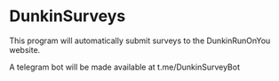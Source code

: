 # DunkinSurveys

This program will automatically submit surveys to the DunkinRunOnYou website. 

A telegram bot will be made available at t.me/DunkinSurveyBot
